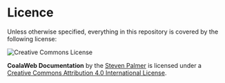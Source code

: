 
# Licence

Unless otherwise specified, everything in this repository is covered by the following license:

![Creative Commons License](http://i.creativecommons.org/l/by-sa/4.0/88x31.png)

**CoalaWeb Documentation** by the [Steven Palmer](http://coalaweb.com) is licensed under a [Creative Commons Attribution 4.0 International License](http://creativecommons.org/licenses/by-sa/4.0/).
